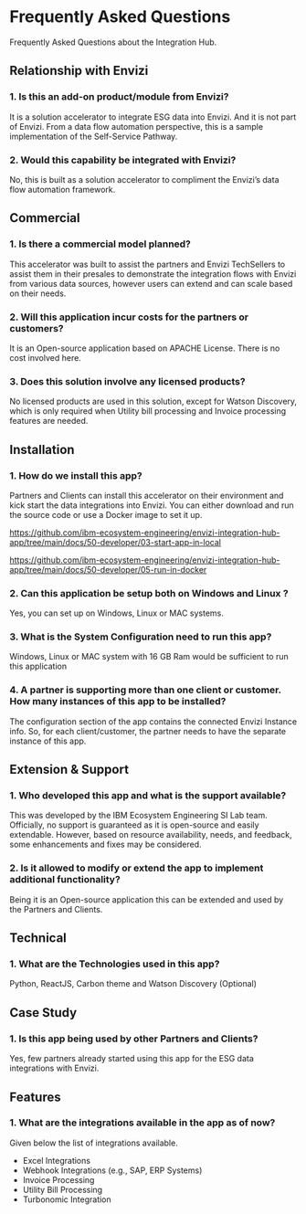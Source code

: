 # Frequently Asked Questions

Frequently Asked Questions about the Integration Hub.

## Relationship with Envizi

### 1. Is this an add-on product/module from Envizi?

It is a solution accelerator to integrate ESG data into Envizi. And it is not part of Envizi. From a data flow automation perspective, this is a sample implementation of the Self-Service Pathway.

### 2. Would this capability be integrated with Envizi?
No, this is built as a solution accelerator to compliment the Envizi’s data flow automation framework.

## Commercial

### 1. Is there a commercial model planned?
This accelerator was built to assist the partners and Envizi TechSellers  to assist them in their presales to demonstrate the integration flows with Envizi from various data sources, however users can extend and can scale based on their needs.

### 2. Will this application incur costs for the partners or customers?
It is an Open-source application based on APACHE License. There is no cost involved here.

### 3. Does this solution involve any licensed products?
No licensed products are used in this solution, except for Watson Discovery, which is only required when Utility bill processing and Invoice processing features are needed.

## Installation

### 1. How do we install this app?
Partners and Clients can install this accelerator on their environment and kick start the data integrations into Envizi.
You can either download and run the source code or use a Docker image to set it up.

https://github.com/ibm-ecosystem-engineering/envizi-integration-hub-app/tree/main/docs/50-developer/03-start-app-in-local

https://github.com/ibm-ecosystem-engineering/envizi-integration-hub-app/tree/main/docs/50-developer/05-run-in-docker

### 2. Can this application be setup both on Windows and Linux ?
Yes, you can set up on Windows, Linux or MAC systems.

### 3. What is the System Configuration need to run this app?
Windows, Linux or MAC system with 16 GB Ram would be sufficient to run this application

### 4. A partner is supporting more than one client or customer. How many instances of this app to be installed?
The configuration section of the app contains the connected Envizi Instance info. So, for each client/customer, the partner needs to have the separate instance of this app.

## Extension & Support

### 1. Who developed this app and what is the support available?
This was developed by the IBM Ecosystem Engineering SI Lab team. Officially, no support is guaranteed as it is open-source and easily extendable. However, based on resource availability, needs, and feedback, some enhancements and fixes may be considered.

### 2. Is it allowed to modify or extend the app to implement additional functionality?
Being it is an Open-source application this can be extended and used by the Partners and Clients. 

## Technical

### 1. What are the Technologies used in this app?
Python, ReactJS, Carbon theme and Watson Discovery (Optional)

## Case Study

### 1. Is this app being used by other Partners and Clients?
Yes, few partners already started using this app for the ESG data integrations with Envizi.

## Features

### 1. What are the integrations available in the app as of now?
Given below the list of integrations available.
- Excel Integrations
- Webhook Integrations (e.g., SAP, ERP Systems)
- Invoice Processing
- Utility Bill Processing
- Turbonomic Integration

